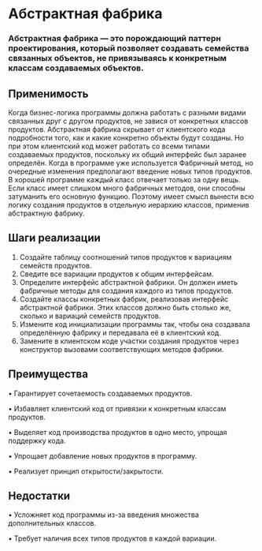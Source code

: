 # Абстрактная фабрика
### Абстрактная фабрика — это порождающий паттерн проектирования, который позволяет создавать семейства связанных объектов, не привязываясь к конкретным классам создаваемых объектов.

## Применимость
Когда бизнес-логика программы должна работать с разными видами связанных друг с другом продуктов, не завися от конкретных классов продуктов.
Абстрактная фабрика скрывает от клиентского кода подробности того, как и какие конкретно объекты будут созданы. Но при этом клиентский код может работать со всеми типами создаваемых продуктов, поскольку их общий интерфейс был заранее определён.
Когда в программе уже используется Фабричный метод, но очередные изменения предполагают введение новых типов продуктов.
В хорошей программе каждый класс отвечает только за одну вещь. Если класс имеет слишком много фабричных методов, они способны затуманить его основную функцию. Поэтому имеет смысл вынести всю логику создания продуктов в отдельную иерархию классов, применив абстрактную фабрику.
## Шаги реализации
1.	Создайте таблицу соотношений типов продуктов к вариациям семейств продуктов.
2.	Сведите все вариации продуктов к общим интерфейсам.
3.	Определите интерфейс абстрактной фабрики. Он должен иметь фабричные методы для создания каждого из типов продуктов.
4.	Создайте классы конкретных фабрик, реализовав интерфейс абстрактной фабрики. Этих классов должно быть столько же, сколько и вариаций семейств продуктов.
5.	Измените код инициализации программы так, чтобы она создавала определённую фабрику и передавала её в клиентский код.
6.	Замените в клиентском коде участки создания продуктов через конструктор вызовами соответствующих методов фабрики.
## Преимущества 
•	 Гарантирует сочетаемость создаваемых продуктов.

•	 Избавляет клиентский код от привязки к конкретным классам продуктов.

•	 Выделяет код производства продуктов в одно место, упрощая поддержку кода.

•	 Упрощает добавление новых продуктов в программу.

•	 Реализует принцип открытости/закрытости.

## Недостатки
•	 Усложняет код программы из-за введения множества дополнительных классов.

•	 Требует наличия всех типов продуктов в каждой вариации.

